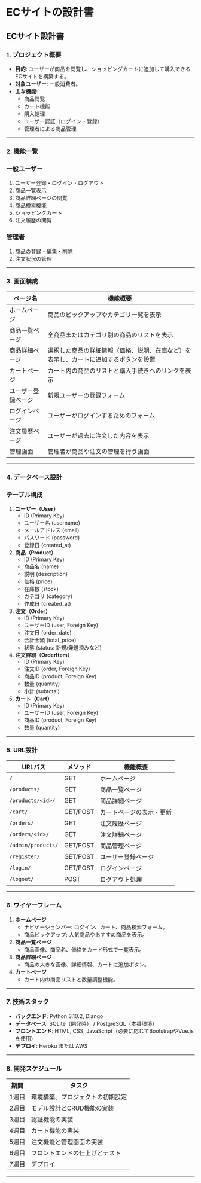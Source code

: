 # ECサイトの設計書

## **ECサイト設計書**

### 1. **プロジェクト概要**

- **目的**: ユーザーが商品を閲覧し、ショッピングカートに追加して購入できるECサイトを構築する。
- **対象ユーザー**: 一般消費者。
- **主な機能**:
    - 商品閲覧
    - カート機能
    - 購入処理
    - ユーザー認証（ログイン・登録）
    - 管理者による商品管理

---

### 2. **機能一覧**

### **一般ユーザー**

1. ユーザー登録・ログイン・ログアウト
2. 商品一覧表示
3. 商品詳細ページの閲覧
4. 商品検索機能
5. ショッピングカート
6. 注文履歴の閲覧

### **管理者**

1. 商品の登録・編集・削除
2. 注文状況の管理

---

### 3. **画面構成**

| ページ名 | 機能概要 |
| --- | --- |
| ホームページ | 商品のピックアップやカテゴリ一覧を表示 |
| 商品一覧ページ | 全商品またはカテゴリ別の商品のリストを表示 |
| 商品詳細ページ | 選択した商品の詳細情報（価格、説明、在庫など）を表示し、カートに追加するボタンを設置 |
| カートページ | カート内の商品のリストと購入手続きへのリンクを表示 |
| ユーザー登録ページ | 新規ユーザーの登録フォーム |
| ログインページ | ユーザーがログインするためのフォーム |
| 注文履歴ページ | ユーザーが過去に注文した内容を表示 |
| 管理画面 | 管理者が商品や注文の管理を行う画面 |

---

### 4. **データベース設計**

### **テーブル構成**

1. **ユーザー（User）**
    - ID (Primary Key)
    - ユーザー名 (username)
    - メールアドレス (email)
    - パスワード (password)
    - 登録日 (created_at)
2. **商品（Product）**
    - ID (Primary Key)
    - 商品名 (name)
    - 説明 (description)
    - 価格 (price)
    - 在庫数 (stock)
    - カテゴリ (category)
    - 作成日 (created_at)
3. **注文（Order）**
    - ID (Primary Key)
    - ユーザーID (user, Foreign Key)
    - 注文日 (order_date)
    - 合計金額 (total_price)
    - 状態 (status: 新規/発送済みなど)
4. **注文詳細（OrderItem）**
    - ID (Primary Key)
    - 注文ID (order, Foreign Key)
    - 商品ID (product, Foreign Key)
    - 数量 (quantity)
    - 小計 (subtotal)
5. **カート（Cart）**
    - ID (Primary Key)
    - ユーザーID (user, Foreign Key)
    - 商品ID (product, Foreign Key)
    - 数量 (quantity)

---

### 5. **URL設計**

| URLパス | メソッド | 機能概要 |
| --- | --- | --- |
| `/` | GET | ホームページ |
| `/products/` | GET | 商品一覧ページ |
| `/products/<id>/` | GET | 商品詳細ページ |
| `/cart/` | GET/POST | カートページの表示・更新 |
| `/orders/` | GET | 注文履歴ページ |
| `/orders/<id>/` | GET | 注文詳細ページ |
| `/admin/products/` | GET/POST | 商品管理ページ |
| `/register/` | GET/POST | ユーザー登録ページ |
| `/login/` | GET/POST | ログインページ |
| `/logout/` | POST | ログアウト処理 |

---

### 6. **ワイヤーフレーム**

1. **ホームページ**
    - ナビゲーションバー: ログイン、カート、商品検索フォーム。
    - 商品ピックアップ: 人気商品やおすすめ商品を表示。
2. **商品一覧ページ**
    - 商品画像、商品名、価格をカード形式で一覧表示。
3. **商品詳細ページ**
    - 商品の大きな画像、詳細情報、カートに追加ボタン。
4. **カートページ**
    - カート内の商品リストと数量調整機能。

---

### 7. **技術スタック**

- **バックエンド**: Python 3.10.2, Django
- **データベース**: SQLite（開発時） / PostgreSQL（本番環境）
- **フロントエンド**: HTML, CSS, JavaScript（必要に応じてBootstrapやVue.jsを使用）
- **デプロイ**: Heroku または AWS

---

### 8. **開発スケジュール**

| 期間 | タスク |
| --- | --- |
| 1週目 | 環境構築、プロジェクトの初期設定 |
| 2週目 | モデル設計とCRUD機能の実装 |
| 3週目 | 認証機能の実装 |
| 4週目 | カート機能の実装 |
| 5週目 | 注文機能と管理画面の実装 |
| 6週目 | フロントエンドの仕上げとテスト |
| 7週目 | デプロイ |

---